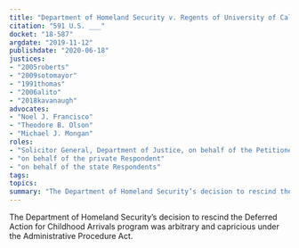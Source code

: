 ```yaml
---
title: "Department of Homeland Security v. Regents of University of California"
citation: "591 U.S. ___"
docket: "18-587"
argdate: "2019-11-12"
publishdate: "2020-06-18"
justices:
- "2005roberts"
- "2009sotomayor"
- "1991thomas"
- "2006alito"
- "2018kavanaugh"
advocates:
- "Noel J. Francisco"
- "Theodore B. Olson"
- "Michael J. Mongan"
roles:
- "Solicitor General, Department of Justice, on behalf of the Petitioners"
- "on behalf of the private Respondent"
- "on behalf of the state Respondents"
tags:
topics:
summary: "The Department of Homeland Security’s decision to rescind the Deferred Action for Childhood Arrivals program was arbitrary and capricious under the Administrative Procedure Act."
---
```

The Department of Homeland Security’s decision to rescind the Deferred Action for Childhood Arrivals program was arbitrary and capricious under the Administrative Procedure Act.